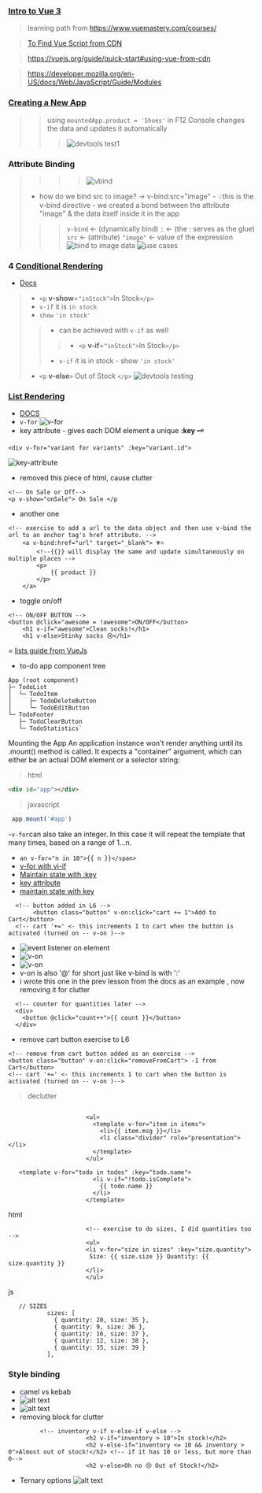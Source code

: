 ###  [Intro to Vue 3](https://www.vuemastery.com/courses/intro-to-vue-3/)
> learning path from https://www.vuemastery.com/courses/

> [To Find Vue Script from CDN](https://vuejs.org/guide/quick-start.html#using-vue-from-cdn)

> https://vuejs.org/guide/quick-start#using-vue-from-cdn

> https://developer.mozilla.org/en-US/docs/Web/JavaScript/Guide/Modules 
### [Creating a New App](https://www.vuemastery.com/courses/intro-to-vue-3/creating-the-vue-app-vue3)
>> using `mountedApp.product = 'Shoes'`  in F12 Console changes the data and updates it automatically
>>>![devtools test1](assets/images/update-devtools.png)
###  Attribute Binding
>>>> ![vbind](assets/images/vbind.png)
>- how do we bind src to image? -> v-bind:src="image" - 💡this is the v-bind directive - we created a bond between the attribute "image" & the data itself inside it in the app 
>>> `v-bind` <-  (dynamically bind)  `:` <- (the : serves as the glue) `src` <- (attribute) `"image"` <- value of the expression 
>> ![bind to image data](assets/images/binds-image-to-imagedata.png)
> ![use cases](assets/images/vbind-usecases.png)
### 4 [Conditional Rendering](https://www.vuemastery.com/courses/intro-to-vue-3/conditional-rendering-vue3) 
- [Docs](https://vuejs.org/guide/essentials/conditional.html)
>- `<p` **v-show**=`"inStock">`In Stock`</p>` 
>- `v-if` it is `in stock` 
>- `show` `'in stock'`
>>- can be achieved with `v-if` as well
>>>-  `<p` **v-if**=`"inStock">`In Stock`</p>` 
>>- `v-if` it is in stock - show `'in stock'`
>- `<p` **v-else**`>` Out of Stock `</p>`
> ![devtools testing](assets/images/devtools-real-time-render.png)
### [List Rendering](https://www.vuemastery.com/courses/intro-to-vue-3/list-rendering-vue3) 
- [DOCS](https://vuejs.org/guide/essentials/list.html)
- `v-for`
  ![v-for](assets/images/v-for.png)
- key attribute - gives each DOM element a unique **:key** 🗝️ 
```
<div v-for="variant for variants" :key="variant.id">
```
  ![key-attribute](assets/images/key-attribute.png)

- removed this piece of html, cause clutter 
```
<!-- On Sale or Off-->
<p v-show="onSale"> On Sale </p 
```
- another one
```
<!-- exercise to add a url to the data object and then use v-bind the url to an anchor tag's href attribute. -->
    <a v-bind:href="url" target="_blank"> 💗⭐
        <!--{{}} will display the same and update simultaneously on multiple places -->
        <p>
            {{ product }}
        </p>
    </a>
```
- toggle on/off
```
<!-- ON/OFF BUTTON -->
<button @click="awesome = !awesome">ON/OFF</button>
    <h1 v-if="awesome">Clean socks!</h1>
    <h1 v-else>Stinky socks 😢</h1>
```
= [lists guide from VueJs](https://vuejs.org/guide/essentials/list.html)
- to-do app component tree
```
App (root component)
├─ TodoList
│  └─ TodoItem
│     ├─ TodoDeleteButton
│     └─ TodoEditButton
└─ TodoFooter
   ├─ TodoClearButton
   └─ TodoStatistics`
```
Mounting the App​
An application instance won't render anything until its .mount() method is called. It expects a "container" argument, which can either be an actual DOM element or a selector string:
>html
```html
<div id="app"></div> 
```
>javascript
```javascript
 app.mount('#app') 
 ```
-`v-for`can also take an integer. In this case it will repeat the template that many times, based on a range of 1...n.
- ```an v-for="n in 10">{{ n }}</span>```
- [v-for with vi-if](https://vuejs.org/guide/essentials/list.html#v-for-with-v-if)
- [Maintain state with :key](https://vuejs.org/guide/essentials/list.html#v-for-with-v-if)
- [key attribute](https://vuejs.org/api/built-in-special-attributes.html#key)
- [maintain state with key](https://vuejs.org/guide/essentials/list#maintaining-state-with-key)
```
  <!-- button added in L6 -->
       <button class="button" v-on:click="cart += 1">Add to Cart</button>   
  <!-- cart '+=' <- this increments 1 to cart when the button is activated (turned on -- v-on )-->
```
- ![event listener on element](/assets/images/listening-for-events-on-element.png)
- ![v-on](/assets/images/v-on-introduction.png)
- ![v-on](assets/images/v-on.png)
- v-on is also '@' for short just like v-bind is with ':'
- i wrote this one in the prev lesson from the docs as an example , now removing it for clutter
```
  <!-- counter for quantities later -->
  <div>
    <button @click="count++">{{ count }}</button>
  </div>
```
- remove cart button exercise to L6
```
<!-- remove from cart button added as an exercise -->
<button class="button" v-on:click="removeFromCart"> -1 from Cart</button>   
<!-- cart '+=' <- this increments 1 to cart when the button is activated (turned on -- v-on )-->
```
> declutter
```

                      <ul>
                        <template v-for="item in items">
                          <li>{{ item.msg }}</li>
                          <li class="divider" role="presentation"></li>
                        </template>
                      </ul>
```

```
   <template v-for="todo in todos" :key="todo.name">
                        <li v-if="!todo.isComplete">
                          {{ todo.name }}
                        </li>
                      </template>
```
html
```
                      <!-- exercise to do sizes, I did quantities too -->
                      <ul>
                      <li v-for="size in sizes" :key="size.quantity">
                       Size: {{ size.size }} Quantity: {{ size.quantity }}
                      </li>
                      </ul>
```
js
```
   // SIZES
           sizes: [
             { quantity: 20, size: 35 }, 
             { quantity: 9, size: 36 }, 
             { quantity: 16, size: 37 }, 
             { quantity: 12, size: 38 },
             { quantity: 35, size: 39 }
           ],
```
### Style binding
- camel vs kebab
- ![alt text](/assets/images/styl-object-camel.png)
- ![alt text](/assets/images/kebab-case-style-object.png)
- removing block for clutter
```
         <!-- inventory v-if v-else-if v-else -->
                      <h2 v-if="inventory > 10">In stock!</h2>
                      <h2 v-else-if="inventory <= 10 && inventory > 0">Almost out of stock!</h2> <!-- if it has 10 or less, but more than 0-->
                      <h2 v-else>Oh no 😢 Out of Stock!</h2>
```
- Ternary options 
  ![alt text](/assets/images/ternary-options-class-binding.png)